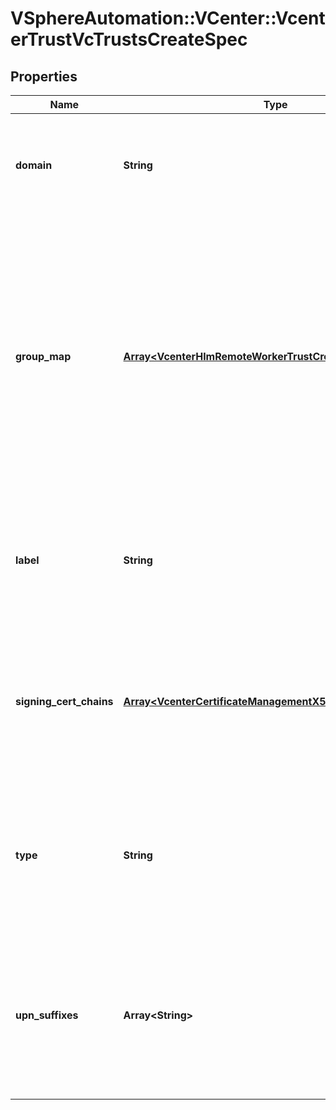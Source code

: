 # VSphereAutomation::VCenter::VcenterTrustVcTrustsCreateSpec

## Properties
Name | Type | Description | Notes
------------ | ------------- | ------------- | -------------
**domain** | **String** | Domain identifier Warning: This attribute is part of a new feature in development. It may be changed at any time and may not have all supported functionality implemented. | 
**group_map** | [**Array&lt;VcenterHlmRemoteWorkerTrustCreateSpecGroupMap&gt;**](VcenterHlmRemoteWorkerTrustCreateSpecGroupMap.md) | Maps a group in an existing token to a list of local SSO groups in the local domain. Map key is expected to be in UPN/email address format. Example is group name and domain name separated by &#39;@&#39;: &amp;lt;group-name&amp;gt;@&amp;lt;domain-name&amp;gt; Map value is the name of an existing group. Warning: This attribute is part of a new feature in development. It may be changed at any time and may not have all supported functionality implemented. | [optional] 
**label** | **String** | Label of the trust. A non-unique, user-readable label. Warning: This attribute is part of a new feature in development. It may be changed at any time and may not have all supported functionality implemented. | 
**signing_cert_chains** | [**Array&lt;VcenterCertificateManagementX509CertChain&gt;**](VcenterCertificateManagementX509CertChain.md) | List of signing certificate chains. At least one cert chain is required. Private key is not included. Warning: This attribute is part of a new feature in development. It may be changed at any time and may not have all supported functionality implemented. | 
**type** | **String** | Type of trust, used to distinguish between different types of domains such as cloud or on-prem. Warning: This attribute is part of a new feature in development. It may be changed at any time and may not have all supported functionality implemented. | [optional] 
**upn_suffixes** | **Array&lt;String&gt;** | List of the UPN suffixes used in this trust relationship. Must contain at least one entry for the trusted domain. Warning: This attribute is part of a new feature in development. It may be changed at any time and may not have all supported functionality implemented. | 


